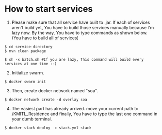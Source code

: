 # How to start services
1. Please make sure that all service have built to .jar. If each of services aren't build yet, You have to build those services manually because I'm lazy now. By the way, You have to type commands as shown below. (You have to build all of services)

```
$ cd service-directory
$ mvn clean package

$ sh -x batch.sh #If you are lazy, This command will build every services at one time :-)
```

2. Initialize swarm.

```
$ docker swarm init
```

3. Then, create docker network named "soa".

```
$ docker network create -d overlay soa
```

4. The easiest part has already arrived. move your current path to /KMITL_Residence and finally, You have to type the last one command in your dumb terminal.

```
$ docker stack deploy -c stack.yml stack
```
